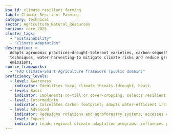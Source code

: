 ```yaml
---
ksa_id: climate_resilient_farming
label: Climate-Resilient Farming
category: Technical
sector: Agriculture_Natural_Resources
horizon: core_2025
cluster_tags:
  - "Sustainability"
  - "Climate Adaptation"
description: >
  Adapts agronomic practices—drought-tolerant varieties, carbon-sequestration
  techniques, water-harvesting—to mitigate climate risks and reduce greenhouse-gas
  emissions.
source_frameworks:
  - "FAO Climate-Smart Agriculture framework (public domain)"
proficiency_levels:
  - level: Awareness
    indicator: Identifies local climate threats (drought, heat).
  - level: Basic
    indicator: Implements no-till or cover-cropping; selects resilient cultivars.
  - level: Intermediate
    indicator: Calculates carbon footprint; adopts water-efficient irrigation and nutrient-use efficiency.
  - level: Advanced
    indicator: Redesigns rotations and agroforestry systems; accesses climate-smart subsidies or carbon markets.
  - level: Expert
    indicator: Leads regional climate-adaptation programs; influences policy on sustainable agriculture incentives.
---
```

